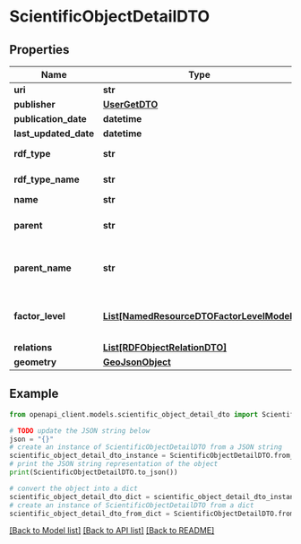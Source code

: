 # ScientificObjectDetailDTO


## Properties

Name | Type | Description | Notes
------------ | ------------- | ------------- | -------------
**uri** | **str** |  | [optional] 
**publisher** | [**UserGetDTO**](UserGetDTO.md) |  | [optional] 
**publication_date** | **datetime** |  | [optional] 
**last_updated_date** | **datetime** |  | [optional] 
**rdf_type** | **str** | Scientific object type | [optional] 
**rdf_type_name** | **str** | Scientific object type | [optional] 
**name** | **str** |  | [optional] 
**parent** | **str** | Scientific object parent URI | [optional] 
**parent_name** | **str** | Scientific object parent name | [optional] 
**factor_level** | [**List[NamedResourceDTOFactorLevelModel]**](NamedResourceDTOFactorLevelModel.md) | Scientific object factor levels | [optional] 
**relations** | [**List[RDFObjectRelationDTO]**](RDFObjectRelationDTO.md) |  | [optional] 
**geometry** | [**GeoJsonObject**](GeoJsonObject.md) |  | [optional] 

## Example

```python
from openapi_client.models.scientific_object_detail_dto import ScientificObjectDetailDTO

# TODO update the JSON string below
json = "{}"
# create an instance of ScientificObjectDetailDTO from a JSON string
scientific_object_detail_dto_instance = ScientificObjectDetailDTO.from_json(json)
# print the JSON string representation of the object
print(ScientificObjectDetailDTO.to_json())

# convert the object into a dict
scientific_object_detail_dto_dict = scientific_object_detail_dto_instance.to_dict()
# create an instance of ScientificObjectDetailDTO from a dict
scientific_object_detail_dto_from_dict = ScientificObjectDetailDTO.from_dict(scientific_object_detail_dto_dict)
```
[[Back to Model list]](../README.md#documentation-for-models) [[Back to API list]](../README.md#documentation-for-api-endpoints) [[Back to README]](../README.md)


